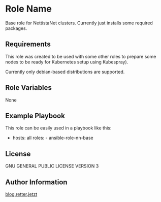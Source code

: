 Role Name
=========

Base role for NettistaNet clusters. Currently just installs some required packages.

Requirements
------------

This role was created to be used with some other roles to prepare some nodes to be ready for Kubernetes setup using Kubespray).

Currently only debian-based distributions are supported.


Role Variables
--------------

None

Example Playbook
----------------

This role can be easily used in a playbook like this:

- hosts: all
  roles:
      - ansible-role-nn-base

License
-------

GNU GENERAL PUBLIC LICENSE VERSION 3

Author Information
------------------

[blog.retter.jetzt](https://blog.retter.jetzt)